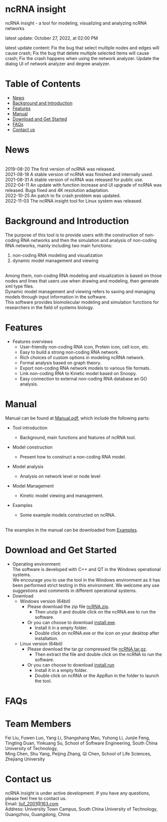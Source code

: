 # ncRNA insight 
ncRNA insight - a tool for modeling, visualizing and analyzing ncRNA networks

latest update: October 27, 2022, at 02:00 PM

latest update content: Fix the bug that select multiple nodes and edges will cause crash; Fix the bug that delete multiple selected items will cause crash; Fix the crash happens when using the network analyzer. Update the dialog UI of network analyzer and degree analyzer.

# Table of Contents
- [News](#news)
- [Background and Introduction](#background-and-introduction)
- [Features](#features)
- [Manual](#manual)
- [Download and Get Started](#download-and-get-started)
- [FAQs](#faqs)
- [Contact us](#contact-us)

# News
<br>2019-08-20 The first version of ncRNA was released.
<br>2021-08-18 A stable version of ncRNA was finished and internally used.
<br>2021-08-31 A stable version of ncRNA was released for public use.
<br>2022-04-11 An update with function increase and UI upgrade of ncRNA was released. Bugs fixed and 4K resolution adaptation.
<br>2022-10-25 An patch to fix crash problem was updated.
<br>2022-11-03 The ncRNA insight tool for Linux system was released.

# Background and Introduction
The purpose of this tool is to provide users with the construction of non-coding RNA networks and then the simulation and analysis of non-coding RNA networks, mainly including two main functions: 

1. non-coding RNA modeling and visualization
2. dynamic model management and viewing

<br>Among them, non-coding RNA modeling and visualization is based on those nodes and lines that users use when drawing and modeling, then generate xml type files.
<br>Dynamic model management and viewing refers to saving and managing models through input information in the software.
<br>This software provides biomolecular modeling and simulation functions for researchers in the field of systems biology.

# Features
- Features overviews
   - User-friendly non-coding RNA icon, Protein icon, cell icon, etc. 
   - Easy to build a strong non-coding RNA network. 
   - Rich choices of custom options in modeling ncRNA network.
   - Formal analysis based on graph theory. 
   - Export non-coding RNA network models to various file formats.
   - Link non-coding RNA to Kinetic model based on Snoopy.
   - Easy connection to external non-coding RNA database an GO analysis.

# Manual       
Manual can be found at [Manual.pdf](https://github.com/liufei2016/ncRNA/blob/master/Manual.pdf), which include the following parts:

- Tool introduction
  - Background, main functions and features of ncRNA tool.

- Model construction
  - Present how to construct a non-coding RNA model.

- Model analysis
  - Analysis on network level or node level

- Model Management
  - Kinetic model viewing and management.

- Examples
  - Some example models constructed on ncRNA.


<br> The examples in the manual can be downloaded from [Examples](https://github.com/liufei2016/ncRNA/tree/master/Examples).

# Download and Get Started
- Operating environment:
<br>The software is developed with C++ and QT in the Windows operational systems. 
<br>We encourage you to use the tool in the Windows environment as it has been performed strict testing in this environment. We welcome any use suggestions and comments in different operational systems. 
- Download
   - Windows version (64bit) 
      - Please download the zip file [ncRNA.zip](https://github.com/liufei2016/ncRNA/blob/master/ncRNA.zip). 
         - Then unzip it and double click on the ncRNA.exe to run the software.
      - Or you can choose to download [install.exe](https://github.com/liufei2016/ncRNA/blob/master/install.exe). 
         - Install it in a empty folder.
         - Double click on ncRNA.exe or the icon on your desktop after installation.
   - Linux version (64bit) 
      - Please download the tar.gz compressed file [ncRNA.tar.gz](https://github.com/liufei2016/ncRNA/blob/master/ncRNA.tar.gz). 
        - Then extract the file and double click on the ncRNA to run the software.
      - Or you can choose to download [install.run](https://github.com/liufei2016/ncRNA/blob/master/install.run)
        - Install it in a empty folder.
        - Double click on ncRNA or the AppRun in the folder to launch the tool.
# FAQs



# Team Members
Fei Liu, Fuwen Luo, Yang Li, Shangshang Mao, Yuhong Li, Junjie Feng, Tingting Duan, Yinkuang Su,
School of Software Engineering, 
South China University of Technology,
<br>Ming Chen, Shu Yang, Peijing Zhang, Qi Chen, 
School of Life Sciences,
Zhejiang University

# Contact us
ncRNA insight is under active development. If you have any questions, please feel free to contact us. 
<br>  Email: liuf_2001@163.com
<br>  Address: University Town Campus, South China University of Technology, Guangzhou, Guangdong, China  
